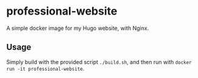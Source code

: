 # professional-website

A simple docker image for my Hugo website, with Nginx.

## Usage

Simply build with the provided script `./build.sh`, and then run with `docker run -it professional-website`.

